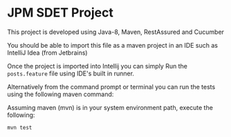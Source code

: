 # JPM SDET Project

This project is developed using Java-8, Maven, RestAssured and Cucumber

You should be able to import this file as a maven project in an IDE such as IntelliJ Idea (from Jetbrains)

Once the project is imported into Intellij you can simply Run the `posts.feature` file using IDE's built in runner.

Alternatively from the command prompt or terminal you can run the tests using the following maven command:

Assuming maven (mvn) is in your system environment path, execute the following:

`mvn test`

